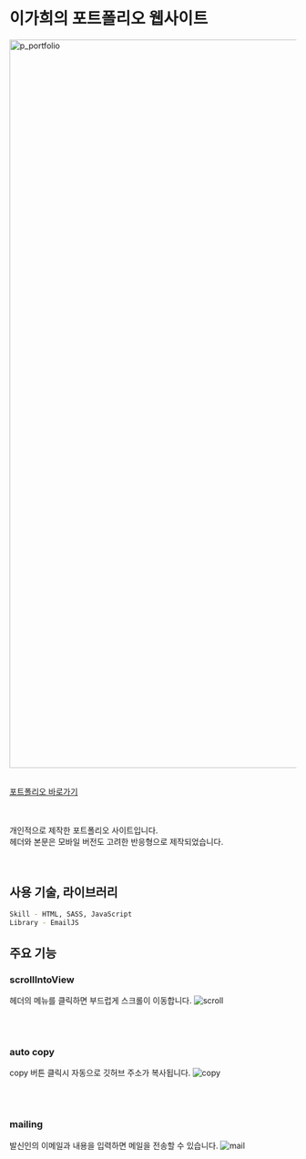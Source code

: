 # 이가희의 포트폴리오 웹사이트

<img width="1280" alt="p_portfolio" src="https://user-images.githubusercontent.com/78326967/130376976-fb1e334c-6d8a-46a2-9af5-dddc5a09e764.png">
<br>
<br>

[포트폴리오 바로가기](https://tomas1876.github.io/Portfolio/)

<br>
<br>
개인적으로 제작한 포트폴리오 사이트입니다.<br>
헤더와 본문은 모바일 버전도 고려한 반응형으로 제작되었습니다.<br>
<br>
<br>

## 사용 기술, 라이브러리

```bash
Skill - HTML, SASS, JavaScript
Library - EmailJS
```

## 주요 기능

### scrollIntoView<br>

헤더의 메뉴를 클릭하면 부드럽게 스크롤이 이동합니다.
![scroll](https://user-images.githubusercontent.com/78326967/132953751-8ee43506-8146-43d5-853f-7fd8a2bd3151.gif)

<br>
<br>

### auto copy<br>

copy 버튼 클릭시 자동으로 깃허브 주소가 복사됩니다.
![copy](https://user-images.githubusercontent.com/78326967/132953845-9e1a2c77-68fc-4916-83ba-e5be4c94cfcd.gif)

<br>
<br>

### mailing<br>

발신인의 이메일과 내용을 입력하면 메일을 전송할 수 있습니다.
![mail](https://user-images.githubusercontent.com/78326967/132953878-a1fa2fb2-51ab-4b41-a9a3-119c0bec2590.gif)
